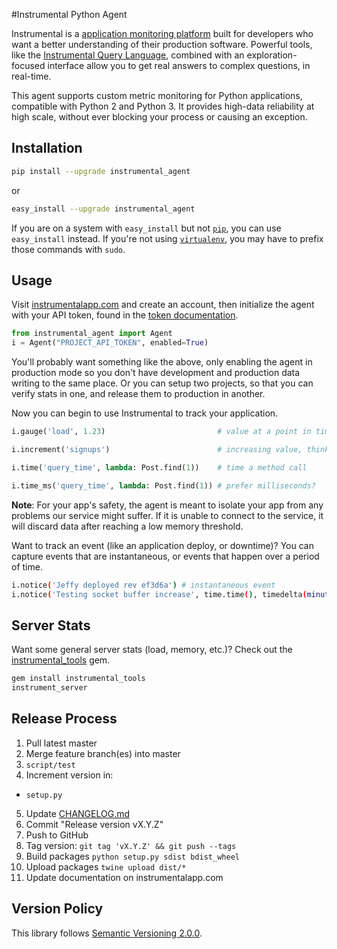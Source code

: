 #Instrumental Python Agent

Instrumental is a [application monitoring platform](https://instrumentalapp.com) built for developers who want a better understanding of their production software. Powerful tools, like the [Instrumental Query Language](https://instrumentalapp.com/docs/query-language), combined with an exploration-focused interface allow you to get real answers to complex questions, in real-time.

This agent supports custom metric monitoring for Python applications, compatible with Python 2 and Python 3. It provides high-data reliability at high scale, without ever blocking your process or causing an exception. 


## Installation

```bash
pip install --upgrade instrumental_agent
```

or

```bash
easy_install --upgrade instrumental_agent
```

If you are on a system with `easy_install` but not [`pip`](http://www.pip-installer.org/en/latest/index.html), you can use `easy_install` instead. If you're not using [`virtualenv`](http://www.virtualenv.org/), you may have to prefix those commands with `sudo`.


## Usage

Visit [instrumentalapp.com](https://instrumentalapp.com) and create an account, then initialize the agent with your API token, found in the [token documentation](https://instrumentalapp.com/docs/tokens).

```python
from instrumental_agent import Agent
i = Agent("PROJECT_API_TOKEN", enabled=True)
```

You'll  probably want something like the above, only enabling the agent in production mode so you don't have development and production data writing to the same place. Or you can setup two projects, so that you can verify stats in one, and release them to production in another.

Now you can begin to use Instrumental to track your application.

```python
i.gauge('load', 1.23)                         # value at a point in time

i.increment('signups')                        # increasing value, think "events"

i.time('query_time', lambda: Post.find(1))    # time a method call

i.time_ms('query_time', lambda: Post.find(1)) # prefer milliseconds?
```

**Note**: For your app's safety, the agent is meant to isolate your app from any problems our service might suffer. If it is unable to connect to the service, it will discard data after reaching a low memory threshold.

Want to track an event (like an application deploy, or downtime)? You can capture events that are instantaneous, or events that happen over a period of time.

```sh
i.notice('Jeffy deployed rev ef3d6a') # instantaneous event
i.notice('Testing socket buffer increase', time.time(), timedelta(minutes=20)) # an event with a duration
```


## Server Stats

Want some general server stats (load, memory, etc.)? Check out the [instrumental_tools](https://github.com/expectedbehavior/instrumental_tools) gem.

```sh
gem install instrumental_tools
instrument_server
```

## Release Process

1. Pull latest master
2. Merge feature branch(es) into master
3. `script/test`
4. Increment version in:
  - `setup.py`
5. Update [CHANGELOG.md](CHANGELOG.md)
6. Commit "Release version vX.Y.Z"
7. Push to GitHub
8. Tag version: `git tag 'vX.Y.Z' && git push --tags`
9. Build packages `python setup.py sdist bdist_wheel`
10. Upload packages `twine upload dist/*`
11. Update documentation on instrumentalapp.com


## Version Policy

This library follows [Semantic Versioning 2.0.0](http://semver.org).
